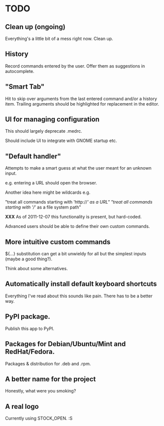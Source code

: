 # TODO

## Clean up (ongoing)

Everything's a little bit of a mess right now. Clean up.

## History

Record commands entered by the user. Offer them as suggestions in autocomplete.

## "Smart Tab"

Hit <Tab> to skip over arguments from the last entered command and/or a
history item. Trailing arguments should be highlighted for replacement in
the editor.

## UI for managing configuration

This should largely deprecate .medrc.

Should include UI to integrate with GNOME startup etc.

## "Default handler"

Attempts to make a smart guess at what the user meant for an unknown input.

e.g. entering a URL should open the browser.

Another idea here might be wildcards e.g.

"treat all commands starting with 'http://*' as a URL"
"treat all commands starting with '/*' as a file system path"

**XXX** As of 2011-12-07 this functionality is present, but hard-coded.

Advanced users should be able to define their own custom commands.

## More intuitive custom commands

${...} substitution can get a bit unwieldy for all but the simplest inputs
(maybe a good thing?).

Think about some alternatives.

## Automatically install default keyboard shortcuts

Everything I've read about this sounds like pain. There has to be a better way.

## PyPI package.

Publish this app to PyPI.

## Packages for Debian/Ubuntu/Mint and RedHat/Fedora.

Packages & distribution for .deb and .rpm.

## A better name for the project

Honestly, what were you smoking?

## A real logo

Currently using STOCK_OPEN. :S

